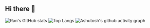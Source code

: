 ## Hi there 👋

<!--
**Sen-Ran/Sen-Ran** is a ✨ _special_ ✨ repository because its `README.md` (this file) appears on your GitHub profile.

Here are some ideas to get you started:

- 🔭 I’m currently working on ...
- 🌱 I’m currently learning ...
- 👯 I’m looking to collaborate on ...
- 🤔 I’m looking for help with ...
- 💬 Ask me about ...
- 📫 How to reach me: ...
- 😄 Pronouns: ...
- ⚡ Fun fact: ...
<div align="center"> <img src="https://metrics.lecoq.io/Sen-Ran?template=classic&config.timezone=Asia%2FShanghai"> </div>
<div align="center"> <img src="https://github-readme-streak-stats.herokuapp.com/?user=Sen-Ran" /> </div>
<div align="center"> <img src="https://activity-graph.herokuapp.com/graph?username=Sen-Ran&theme=xcode" /> </div>
[![Top Langs](https://github-readme-stats.vercel.app/api/top-langs/?username=Sen-Ran&layout=compact)](https://github.com/Sen-Ran/github-readme-stats)

<div align="center"> <img src="https://visitor-badge.glitch.me/badge?page_id=Sen-Ran" /> </div>
---------------

<div align="center"> <img src="https://github-readme-stats.vercel.app/api/top-langs/?username=Sen-Ran&hide_title=true&hide_border=true&layout=compact&langs_count=6&text_color=000&icon_color=fff&bg_color=0,52fa5a,4dfcff,c64dff&theme=graywhite" /> </div>
<div align="center"> <img height="137px" src="https://github-readme-stats.vercel.app/api?username=Sen-Ran&hide_title=true&hide_border=true&show_icons=trueline_height=21&text_color=000&icon_color=000&bg_color=0,ea6161,ffc64d,fffc4d,52fa5a&theme=graywhite" /> </div>



-->


![Ran's GitHub stats](https://github-readme-stats.vercel.app/api?username=Sen-Ran&count_private=true&show_icons=true&hide=stars)
![Top Langs](https://github-readme-stats.vercel.app/api/top-langs/?username=Sen-Ran&size_weight=0.5&count_weight=0.5&layout=compact)
![Ashutosh's github activity graph](https://github-readme-activity-graph.vercel.app/graph?username=Sen-Ran&theme=vue)



